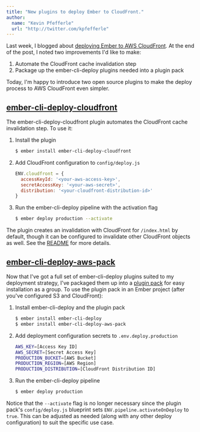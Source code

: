 ```yaml
---
title: "New plugins to deploy Ember to CloudFront."
author:
  name: "Kevin Pfefferle"
  url: "http://twitter.com/kpfefferle"
---
```


Last week, I blogged about [deploying Ember to AWS CloudFront](/posts/2015-11-03-deploying-ember-to-aws-cloudfront-using-ember-cli-deploy.html). At the end of the post, I noted two improvements I'd like to make:

1. Automate the CloudFront cache invalidation step
2. Package up the ember-cli-deploy plugins needed into a plugin pack

Today, I'm happy to introduce two open source plugins to make the deploy process to AWS CloudFront even simpler.

## [ember-cli-deploy-cloudfront](https://github.com/kpfefferle/ember-cli-deploy-cloudfront)

The ember-cli-deploy-cloudfront plugin automates the CloudFront cache invalidation step. To use it:

1. Install the plugin

    ```bash
    $ ember install ember-cli-deploy-cloudfront
    ```

1. Add CloudFront configuration to `config/deploy.js`

    ```javascript
    ENV.cloudfront = {
      accessKeyId: '<your-aws-access-key>',
      secretAccessKey: '<your-aws-secret>',
      distribution: '<your-cloudfront-distribution-id>'
    }
    ```

1. Run the ember-cli-deploy pipeline with the activation flag

    ```bash
    $ ember deploy production --activate
    ```

The plugin creates an invalidation with CloudFront for `/index.html` by default, though it can be configured to invalidate other CloudFront objects as well. See the [README](https://github.com/kpfefferle/ember-cli-deploy-cloudfront/blob/master/README.md) for more details.

## [ember-cli-deploy-aws-pack](https://github.com/kpfefferle/ember-cli-deploy-aws-pack)

Now that I've got a full set of ember-cli-deploy plugins suited to my deployment strategy, I've packaged them up into a [plugin pack](http://ember-cli.github.io/ember-cli-deploy/docs/v0.5.x/plugin-packs/) for easy installation as a group. To use the plugin pack in an Ember project (after you've configured S3 and CloudFront):

1. Install ember-cli-deploy and the plugin pack

    ```bash
    $ ember install ember-cli-deploy
    $ ember install ember-cli-deploy-aws-pack
    ```

1. Add deployment configuration secrets to `.env.deploy.production`

    ```bash
    AWS_KEY=[Access Key ID]
    AWS_SECRET=[Secret Access Key]
    PRODUCTION_BUCKET=[AWS Bucket]
    PRODUCTION_REGION=[AWS Region]
    PRODUCTION_DISTRIBUTION=[CloudFront Distribution ID]
    ```

1. Run the ember-cli-deploy pipeline

    ```bash
    $ ember deploy production
    ```

Notice that the `--activate` flag is no longer necessary since the plugin pack's `config/deploy.js` blueprint sets `ENV.pipeline.activateOnDeploy` to `true`. This can be adjusted as needed (along with any other deploy configuration) to suit the specific use case.
